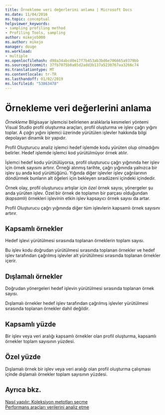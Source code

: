 ```yaml
---
title: Örnekleme veri değerlerini anlama | Microsoft Docs
ms.date: 11/04/2016
ms.topic: conceptual
helpviewer_keywords:
- sampling profiling method
- Profiling Tools, sampling
author: mikejo5000
ms.author: mikejo
manager: douge
ms.workload:
- multiple
ms.openlocfilehash: d98a34abcd0e17f7b453ab3bd6e706665a9379bb
ms.sourcegitcommit: 37fb7075b0a65d2add3b137a5230767aa3266c74
ms.translationtype: MT
ms.contentlocale: tr-TR
ms.lasthandoff: 01/02/2019
ms.locfileid: "53863478"
---
```

# <a name="understand-sampling-data-values"></a>Örnekleme veri değerlerini anlama

*Örnekleme* Bilgisayar işlemcisi belirlenen aralıklarla kesmeleri yöntemi Visual Studio profil oluşturma araçları, profil oluşturma ve işlev çağrı yığını toplar. A *çağrı yığını* işlemci üzerinde yürütülen işlevler hakkında bilgi depolayan dinamik bir yapıdır.

Profil Oluşturucu analiz işlemci hedef işlemde kodu yürüten olup olmadığını belirler. Hedef işlemde işlemci kod yürütülmüyor örnek atılır.

İşlemci hedef kodu yürütülüyorsa, profil oluşturucu çağrı yığınında her işlev için örnek sayısını artırır. Örneği alınmış tarihte, çağrı yığınında yalnızca bir işlev şu anda kod yürüttüğünü. Yığında diğer işlevler işlev çağrılarının döndürmek bunların alt öğeleri için bekleyen sıradüzeni içindeki içindedir.

Örnek olay, profil oluşturucu artışlar için *özel* örnek sayısı, yönergeler şu anda yürüten işlev. Özel bir örnek de toplamın bir parçası olduğundan (*kapsamlı*) örnekleri işlevinin etkin işlev kapsayıcı örnek sayısı da artar.

 Profil Oluşturucu çağrı yığınında diğer tüm işlevlerin kapsamlı örnek sayısını artırır.

## <a name="inclusive-samples"></a>Kapsamlı örnekler

Hedef işlevi yürütülmesi sırasında toplanan örneklerin toplam sayısı.

Bu işlev kodu doğrudan yürütülmesi sırasında toplanan örnekler ve hedef işlev tarafından çağrılmış işlevler alt yürütülmesi sırasında toplanan örnekler içerir.

## <a name="exclusive-samples"></a>Dışlamalı örnekler

Doğrudan yönergeleri hedef işlevin yürütülmesi sırasında toplanan örnek sayısı.

Dışlamalı örnekler hedef işlev tarafından çağrılmış işlevler yürütülmesi sırasında toplanan örnekler dahil değildir.

## <a name="inclusive-percent"></a>Kapsamlı yüzde

Bir işlev veya veri aralığı kapsamlı örnekler olan profil oluşturma, kapsamlı örnekler toplam sayısının yüzdesi.

## <a name="exclusive-percent"></a>Özel yüzde

Dışlamalı örnek bir işlev veya veri aralığı olan profil oluşturma çalışması içinde dışlamalı örnekler toplam sayısının yüzdesi.

## <a name="see-also"></a>Ayrıca bkz.

[Nasıl yapılır: Koleksiyon metotları seçme](../profiling/how-to-choose-collection-methods.md)  
[Performans araçları verilerini analiz etme](../profiling/analyzing-performance-tools-data.md)